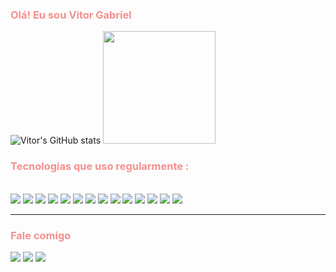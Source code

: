 <h3 style="color:#f58f8f">Olá! Eu sou Vitor Gabriel</h3>

<div align="left" style="display: inline_block">
  
  ![Vitor's GitHub stats](https://github-readme-stats.vercel.app/api?username=Vitor-Gabriel-KR&show_icons=true&theme=radical)
  <img height="180em" src="https://github-readme-stats.vercel.app/api/top-langs/?username=Vitor-Gabriel-KR&layout=compact&langs_count=7&theme=radical"/>
</div>

<h3 style="color:#f58f8f;">Tecnologias que uso regularmente :</h3> 
<div style="display: inline_block"><br>
     <img src="https://img.shields.io/badge/Python-3776AB?style=for-the-badge&logo=python&logoColor=white" />
     <img src="https://img.shields.io/badge/JavaScript-F7DF1E?style=for-the-badge&logo=JavaScript&logoColor=white" />
     <img src="https://img.shields.io/badge/TypeScript-007ACC?style=for-the-badge&logo=typescript&logoColor=white" />
     <img src="https://img.shields.io/badge/Node.js-43853D?style=for-the-badge&logo=node.js&logoColor=white" />
     <img src="https://img.shields.io/badge/Java-ED8B00?style=for-the-badge&logo=openjdk&logoColor=white" />
     <img src="https://img.shields.io/badge/Dart-0175C2?style=for-the-badge&logo=dart&logoColor=white" />
     <img src="https://img.shields.io/badge/React-20232A?style=for-the-badge&logo=react&logoColor=61DAFB" />
     <img src="https://img.shields.io/badge/Vue.js-35495E?style=for-the-badge&logo=vue.js&logoColor=4FC08D" />
     <img src="https://img.shields.io/badge/Tailwind_CSS-38B2AC?style=for-the-badge&logo=tailwind-css&logoColor=white" />
     <img src="https://img.shields.io/badge/Bootstrap-563D7C?style=for-the-badge&logo=bootstrap&logoColor=white" />
     <img src="https://img.shields.io/badge/Django-092E20?style=for-the-badge&logo=django&logoColor=white" />
     <img src="https://img.shields.io/badge/MySQL-00000F?style=for-the-badge&logo=mysql&logoColor=white" />
     <img src="https://img.shields.io/badge/PostgreSQL-316192?style=for-the-badge&logo=postgresql&logoColor=white" />
     <img src="https://img.shields.io/badge/Ionic-3880FF?style=for-the-badge&logo=ionic&logoColor=white" />
     
 
</div>

---

### <span style="color: #f58f8f;">Fale comigo</span>

<div>
 <img src="https://img.shields.io/badge/WhatsApp-25D366?style=for-the-badge&logo=whatsapp&logoColor=white" />
 <a href = "https://mail.google.com/mail/u/0/#inbox"><img src="https://img.shields.io/badge/Gmail-D14836?style=for-the-badge&logo=gmail&logoColor=white" target="_blank"></a>
 <a href="https://www.linkedin.com/in/vitor-gabriel-49a500269/" target="_blank"><img src="https://img.shields.io/badge/-LinkedIn-%230077B5?style=for-the-badge&logo=linkedin&logoColor=white" target="_blank"></a> 
</div>
